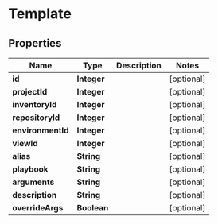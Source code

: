 

# Template


## Properties

| Name | Type | Description | Notes |
|------------ | ------------- | ------------- | -------------|
|**id** | **Integer** |  |  [optional] |
|**projectId** | **Integer** |  |  [optional] |
|**inventoryId** | **Integer** |  |  [optional] |
|**repositoryId** | **Integer** |  |  [optional] |
|**environmentId** | **Integer** |  |  [optional] |
|**viewId** | **Integer** |  |  [optional] |
|**alias** | **String** |  |  [optional] |
|**playbook** | **String** |  |  [optional] |
|**arguments** | **String** |  |  [optional] |
|**description** | **String** |  |  [optional] |
|**overrideArgs** | **Boolean** |  |  [optional] |



